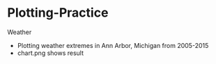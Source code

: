 # Plotting-Practice
Weather
  - Plotting weather extremes in Ann Arbor, Michigan from 2005-2015
  - chart.png shows result

